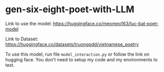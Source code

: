 # gen-six-eight-poet-with-LLM

Link to use the model: https://huggingface.co/meomeo163/luc-bat-poet-model

Link to Dataset: https://huggingface.co/datasets/truongpdd/vietnamese_poetry

To use this model, run file `model_interaction.py` or follow the link on hugging face. You don't need to setup my code and my environments to test.
